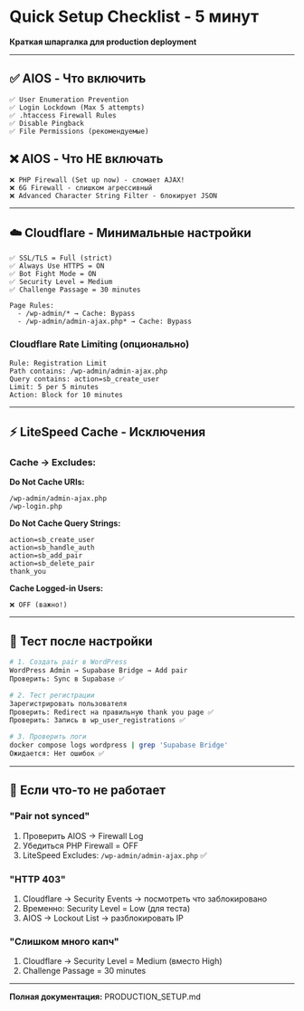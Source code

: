 # Quick Setup Checklist - 5 минут

**Краткая шпаргалка для production deployment**

---

## ✅ AIOS - Что включить

```
✅ User Enumeration Prevention
✅ Login Lockdown (Max 5 attempts)
✅ .htaccess Firewall Rules
✅ Disable Pingback
✅ File Permissions (рекомендуемые)
```

## ❌ AIOS - Что НЕ включать

```
❌ PHP Firewall (Set up now) - сломает AJAX!
❌ 6G Firewall - слишком агрессивный
❌ Advanced Character String Filter - блокирует JSON
```

---

## ☁️ Cloudflare - Минимальные настройки

```
✅ SSL/TLS = Full (strict)
✅ Always Use HTTPS = ON
✅ Bot Fight Mode = ON
✅ Security Level = Medium
✅ Challenge Passage = 30 minutes

Page Rules:
  - /wp-admin/* → Cache: Bypass
  - /wp-admin/admin-ajax.php* → Cache: Bypass
```

### Cloudflare Rate Limiting (опционально)

```
Rule: Registration Limit
Path contains: /wp-admin/admin-ajax.php
Query contains: action=sb_create_user
Limit: 5 per 5 minutes
Action: Block for 10 minutes
```

---

## ⚡ LiteSpeed Cache - Исключения

### Cache → Excludes:

**Do Not Cache URIs:**
```
/wp-admin/admin-ajax.php
/wp-login.php
```

**Do Not Cache Query Strings:**
```
action=sb_create_user
action=sb_handle_auth
action=sb_add_pair
action=sb_delete_pair
thank_you
```

**Cache Logged-in Users:**
```
❌ OFF (важно!)
```

---

## 🧪 Тест после настройки

```bash
# 1. Создать pair в WordPress
WordPress Admin → Supabase Bridge → Add pair
Проверить: Sync в Supabase ✅

# 2. Тест регистрации
Зарегистрировать пользователя
Проверить: Redirect на правильную thank you page ✅
Проверить: Запись в wp_user_registrations ✅

# 3. Проверить логи
docker compose logs wordpress | grep 'Supabase Bridge'
Ожидается: Нет ошибок ✅
```

---

## 🚨 Если что-то не работает

### "Pair not synced"
1. Проверить AIOS → Firewall Log
2. Убедиться PHP Firewall = OFF
3. LiteSpeed Excludes: `/wp-admin/admin-ajax.php` ✅

### "HTTP 403"
1. Cloudflare → Security Events → посмотреть что заблокировано
2. Временно: Security Level = Low (для теста)
3. AIOS → Lockout List → разблокировать IP

### "Слишком много капч"
1. Cloudflare → Security Level = Medium (вместо High)
2. Challenge Passage = 30 minutes

---

**Полная документация:** PRODUCTION_SETUP.md
